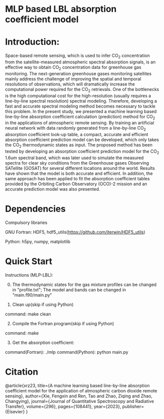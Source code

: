 # MLP based LBL absorption coefficient model

# Introduction:
Space-based remote sensing, which is used to infer  CO$_2$ concentration from the satellite-measured atmospheric spectral absorption signals, is an effective way to obtain CO$_2$ concentration data for greenhouse gas monitoring. The next-generation greenhouse gases monitoring satellites mainly address the challenge of improving the spatial and temporal resolutions of observations, which will dramatically increase the computational power required for the CO$_2$ retrievals. One of the bottlenecks is the high computational cost for the high-resolution (usually requires a line-by-line spectral resolution) spectral modeling. Therefore, developing a fast and accurate spectral modeling method becomes necessary to tackle this problem. In the present study, we presented a machine learning based line-by-line absorption coefficient calculation (prediction) method for CO$_2$ in the applications of atmospheric remote sensing. By training an artificial neural network with data randomly generated from a line-by-line CO$_2$ absorption coefficient look-up table, a compact, accurate and efficient absorption coefficient prediction model can be developed, which only takes the CO$_2$ thermodynamic states as input. The proposed method has been tested by developing an absorption coefficient prediction model for the CO$_2$ 1.6um spectral band, which was later used to simulate the measured spectra for clear sky conditions from the Greenhouse gases Observing SATellite (GOSAT) for several different locations around the world. Results have shown that the model is both accurate and efficient. In addition, the same approach has been applied to fit the absorption coefficient tables provided by the Orbiting Carbon Observatory (OCO)-2 mission and an accurate prediction model was also presented.

# Dependencies
Compulsory libraries

GNU Fortran: HDF5, hdf5_utils(https://github.com/jterwin/HDF5_utils)

Python: h5py, numpy, matplotlib

# Quick Start
Instructions (MLP-LBL): 

0) The thermodynamic states for the gas mixture profiles can be changed in "profile.txt"; The model and bands can be changed in "main.f90/main.py"

1) Clean up(skip if using Python)

command: make clean

2) Compile the Fortran program(skip if using Python)

command: make

3) Get the absorption coefficient:

command(Fortran):   ./mlp 
command(Python):    python main.py


# Citation

@article{xrz23,
  title={A machine learning based line-by-line absorption coefficient model for the application of atmospheric carbon dioxide remote sensing},
  author={Xie, Fengxin and Ren, Tao and Zhao, Ziqing and Zhao, Changying},
  journal={Journal of Quantitative Spectroscopy and Radiative Transfer},
  volume={296},
  pages={108441},
  year={2023},
  publisher={Elsevier}
}
